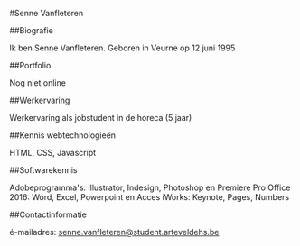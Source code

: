 #Senne Vanfleteren

##Biografie
 
Ik ben Senne Vanfleteren. Geboren in Veurne op 12 juni 1995

##Portfolio

Nog niet online

##Werkervaring

Werkervaring als jobstudent in de horeca (5 jaar)

##Kennis webtechnologieën

HTML, CSS, Javascript

##Softwarekennis

Adobeprogramma's: Illustrator, Indesign, Photoshop en Premiere Pro
Office 2016: Word, Excel, Powerpoint en Acces
iWorks: Keynote, Pages, Numbers

##Contactinformatie

é-mailadres: senne.vanfleteren@student.arteveldehs.be
